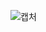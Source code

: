 
![캡처](https://user-images.githubusercontent.com/55867032/214365275-108d1813-ddce-4aac-8da6-76af9fb47595.PNG)

